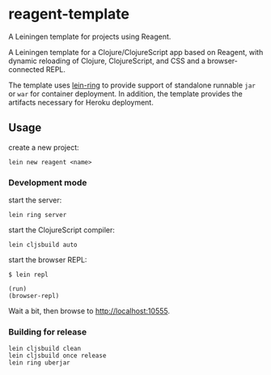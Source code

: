 reagent-template
================

A Leiningen template for projects using Reagent.

A Leiningen template for a Clojure/ClojureScript app based on Reagent,
with dynamic reloading of Clojure, ClojureScript, and CSS and a browser-connected REPL.

The template uses [lein-ring](https://github.com/weavejester/lein-ring) to provide
support of standalone runnable `jar` or `war` for container deployment.
In addition, the template provides the artifacts necessary for Heroku deployment.

## Usage

create a new project:
```
lein new reagent <name>
```

### Development mode

start the server:

```
lein ring server
```

start the ClojureScript compiler:

```
lein cljsbuild auto
```

start the browser REPL:

```
$ lein repl

(run)
(browser-repl)
```

Wait a bit, then browse to [http://localhost:10555](http://localhost:10555).


### Building for release

```
lein cljsbuild clean
lein cljsbuild once release
lein ring uberjar
```
```
